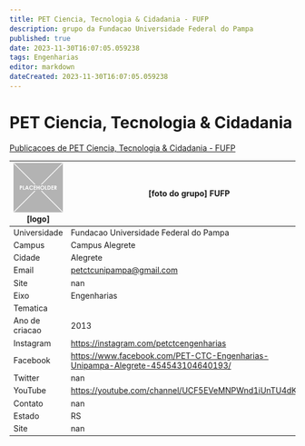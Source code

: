 ```yaml
---
title: PET Ciencia, Tecnologia & Cidadania - FUFP
description: grupo da Fundacao Universidade Federal do Pampa
published: true
date: 2023-11-30T16:07:05.059238
tags: Engenharias
editor: markdown
dateCreated: 2023-11-30T16:07:05.059238
---
```


# PET Ciencia, Tecnologia & Cidadania

[Publicacoes de PET Ciencia, Tecnologia & Cidadania - FUFP](/atividade/238PETCienciaTecnologiaCidadaniaFUFP/feed.md)

| ![placeholder.png](/placeholder.png) [logo] | [foto do grupo] FUFP         |
| ------------------------------------------- | ------------------------------------------------- |
| Universidade                                | Fundacao Universidade Federal do Pampa      |
| Campus                                      | Campus Alegrete            |
| Cidade                                      | Alegrete             |
| Email                                       | petctcunipampa@gmail.com             |
| Site                                        | nan              |
| Eixo                                        | Engenharias              |
| Tematica                                    |           |
| Ano de criacao                              | 2013        |
| Instagram                                   | https://instagram.com/petctcengenharias         |
| Facebook                                    | https://www.facebook.com/PET-CTC-Engenharias-Unipampa-Alegrete-454543104640193/          |
| Twitter                                     | nan           |
| YouTube                                     | https://youtube.com/channel/UCF5EVeMNPWnd1iUnTU4dK7A           |
| Contato                                     | nan         |
| Estado                                      |  RS            |
| Site                                        | nan |
